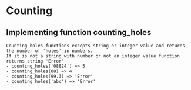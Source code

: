 # Counting

## Implementing function counting_holes

``` 
Counting holes functions excepts string or integer value and returns the number of 'holes' in numbers.
If it is not a string with number or not an integer value function returns string 'Error'
- counting_holes('08824') => 5 
- counting_holes(88) => 4
- counting_holes(99.3) => 'Error'
- counting_holes('abc') => 'Error'
```